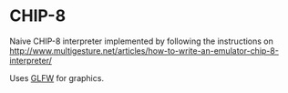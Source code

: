 # CHIP-8

Naive CHIP-8 interpreter implemented by following the instructions on
http://www.multigesture.net/articles/how-to-write-an-emulator-chip-8-interpreter/

Uses [GLFW](http://www.glfw.org/) for graphics.

